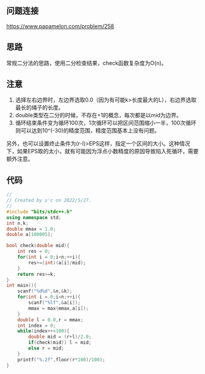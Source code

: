 ## 问题连接
https://www.papamelon.com/problem/258

## 思路
常规二分法的思路，使用二分检查结果，check函数复杂度为O(n)。

## 注意
1. 选择左右边界时，左边界选取0.0（因为有可能k>长度最大的L），右边界选取最长的绳子的长度。
2. double类型在二分的时候，不存在+1的概念，每次都是以mid为边界。
3. 循环结束条件变为循环100次，1次循环可以把区间范围缩小一半，100次循环则可以达到10^(-30)的精度范围，精度范围基本上没有问题。

另外，也可以设置终止条件为(r-l)>EPS这样，指定一个区间的大小。这种情况下，如果EPS取的太小，就有可能因为浮点小数精度的原因导致陷入死循环，需要额外注意。

## 代码
```c++
//
// Created by s'c on 2022/5/27.
//
#include "bits/stdc++.h"
using namespace std;
int n,k;
double mmax = 1.0;
double a[100005];

bool check(double mid){
    int res = 0;
    for(int i = 0;i<n;++i){
        res+=(int)(a[i]/mid);
    }
    return res>=k;
}
int main(){
    scanf("%d%d",&n,&k);
    for(int i = 0;i<n;++i){
        scanf("%lf",&a[i]);
        mmax = max(mmax,a[i]);
    }
    double l = 0.0,r = mmax;
    int index = 0;
    while(index++<100){
        double mid = (r+l)/2.0;
        if(check(mid)) l = mid;
        else r = mid;
    }
    printf("%.2f",floor(r*100)/100);
}
```
